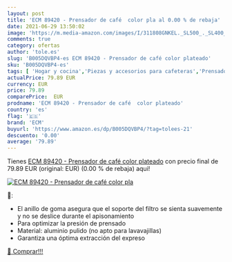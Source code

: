 ```yaml
---
layout: post
title: 'ECM 89420 - Prensador de café  color pla al 0.00 % de rebaja'
date: 2021-06-29 13:50:02
image: 'https://m.media-amazon.com/images/I/311808GNKEL._SL500_._SL400_.jpg'
comments: true
category: ofertas
author: 'tole.es'
slug: 'B005DQVBP4-es ECM 89420 - Prensador de café color plateado'
sku: 'B005DQVBP4-es'
tags: [ 'Hogar y cocina','Piezas y accesorios para cafeteras','Prensadores de café','Utensilios para café y té','café','ecm', ]
actualPrice: 79.89 EUR
currency: EUR
price: 79.89
comparePrice:  EUR
prodname: 'ECM 89420 - Prensador de café  color plateado'
country: 'es'
flag: '🇪🇸'
brand: 'ECM'
buyurl: 'https://www.amazon.es/dp/B005DQVBP4/?tag=tolees-21'
descuento: '0.00'
average: '79.89'
---
```


Tienes [ECM 89420 - Prensador de café  color plateado](https://www.amazon.es/dp/B005DQVBP4/?tag=tolees-21) con precio final de  79.89 EUR (original:  EUR) (0.00 %  de rebaja) aqui!

[![ECM 89420 - Prensador de café  color pla](https://m.media-amazon.com/images/I/311808GNKEL._SL500_._SL400_.jpg)](https://www.amazon.es/dp/B005DQVBP4/?tag=tolees-21)

🔎:

- El anillo de goma asegura que el soporte del filtro se sienta suavemente y no se deslice durante el apisonamiento
- Para optimizar la presión de prensado
- Material: aluminio pulido (no apto para lavavajillas)
- Garantiza una óptima extracción del expreso

[🛒 Comprar!!!](https://www.amazon.es/dp/B005DQVBP4/?tag=tolees-21)
